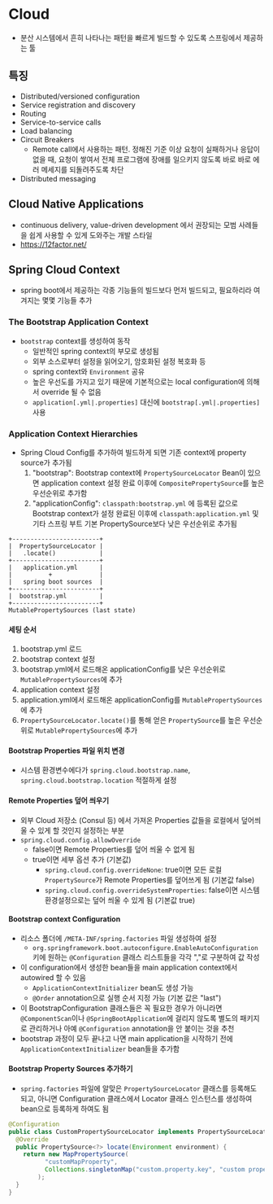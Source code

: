 # Cloud

- 분산 시스템에서 흔히 나타나는 패턴을 빠르게 빌드할 수 있도록 스프링에서 제공하는 툴

## 특징

- Distributed/versioned configuration
- Service registration and discovery
- Routing
- Service-to-service calls
- Load balancing
- Circuit Breakers
  - Remote call에서 사용하는 패턴. 정해진 기준 이상 요청이 실패하거나 응답이 없을 때, 요청이 쌓여서 전체 프로그램에 장애를 일으키지 않도록 바로 바로 에러 메세지를 되돌려주도록 차단 
- Distributed messaging

## Cloud Native Applications

- continuous delivery, value-driven development 에서 권장되는 모범 사례들을 쉽게 사용할 수 있게 도와주는 개발 스타일
- https://12factor.net/

## Spring Cloud Context

- spring boot에서 제공하는 각종 기능들의 빌드보다 먼저 빌드되고, 필요하리라 여겨지는 몇몇 기능들 추가

### The Bootstrap Application Context

- `bootstrap` context를 생성하여 동작
  - 일반적인 spring context의 부모로 생성됨
  - 외부 소스로부터 설정을 읽어오기, 암호화된 설정 복호화 등
  - spring context와 `Environment` 공유
  - 높은 우선도를 가지고 있기 때문에 기본적으로는 local configuration에 의해서 override 될 수 없음
  - `application[.yml|.properties]` 대신에 `bootstrap[.yml|.properties]` 사용

### Application Context Hierarchies

- Spring Cloud Config를 추가하여 빌드하게 되면 기존 context에 property source가 추가됨
  1. "bootstrap": Bootstrap context에 `PropertySourceLocator` Bean이 있으면 application context 설정 완료 이후에 `CompositePropertySource`를 높은 우선순위로 추가함
  2. "applicationConfig": `classpath:bootstrap.yml` 에 등록된 값으로 Bootstrap context가 설정 완료된 이후에 `classpath:application.yml` 및 기타 스프링 부트 기본 PropertySource보다 낮은 우선순위로 추가됨

```
+------------------------+
|  PropertySourceLocator |
|   .locate()            |
+------------------------+
|   application.yml      |
|          +             |
|   spring boot sources  |
+------------------------+
|  bootstrap.yml         |
+------------------------+
MutablePropertySources (last state)
```

#### 세팅 순서

1. bootstrap.yml 로드
2. bootstrap context 설정
3. bootstrap.yml에서 로드해온 applicationConfig를 낮은 우선순위로 `MutablePropertySources`에 추가
4. application context 설정
5. application.yml에서 로드해온 applicationConfig를 `MutablePropertySources`에 추가
6. `PropertySourceLocator.locate()`를 통해 얻은 `PropertySource`를 높은 우선순위로 `MutablePropertySources`에 추가

#### Bootstrap Properties 파일 위치 변경

- 시스템 환경변수에다가 `spring.cloud.bootstrap.name`, `spring.cloud.bootstrap.location` 적절하게 설정

#### Remote Properties 덮어 씌우기

- 외부 Cloud 저장소 (Consul 등) 에서 가져온 Properties 값들을 로컬에서 덮어씌울 수 있게 할 것인지 설정하는 부분
- `spring.cloud.config.allowOverride`
  - false이면 Remote Properties를 덮어 씌울 수 없게 됨
  - true이면 세부 옵션 추가 (기본값)
    - `spring.cloud.config.overrideNone`: true이면 모든 로컬 `PropertySource`가 Remote Properties를 덮어쓰게 됨 (기본값 false)
    - `spring.cloud.config.overrideSystemProperties`: false이면 시스템 환경설정으로는 덮어 씌울 수 있게 됨 (기본값 true)

#### Bootstrap context Configuration

- 리소스 폴더에 `/META-INF/spring.factories` 파일 생성하여 설정
  - `org.springframework.boot.autoconfigure.EnableAutoConfiguration` 키에 원하는 `@Configuration` 클래스 리스트들을 각각 ","로 구분하여 값 작성
- 이 configuration에서 생성한 bean들을 main application context에서 autowired 할 수 있음
  - `ApplicationContextInitializer` bean도 생성 가능
  - `@Order` annotation으로 실행 순서 지정 가능 (기본 값은 "last")
- 이 BootstrapConfiguration 클래스들은 꼭 필요한 경우가 아니라면 `@ComponentScan`이나 `@SpringBootApplication`에 걸리지 않도록 별도의 패키지로 관리하거나 아예 `@Configuration` annotation을 안 붙이는 것을 추천
- bootstrap 과정이 모두 끝나고 나면 main application을 시작하기 전에 `ApplicationContextInitializer` bean들을 추가함

#### Bootstrap Property Sources 추가하기

- `spring.factories` 파일에 알맞은 `PropertySourceLocator` 클래스를 등록해도 되고, 아니면 Configuration 클래스에서 Locator 클래스 인스턴스를 생성하여 bean으로 등록하게 하여도 됨

``` java
@Configuration
public class CustomPropertySourceLocator implements PropertySourceLocator {
  @Override
  public PropertySource<?> locate(Environment environment) {
    return new MapPropertySource(
          "customMapProperty",
          Collections.singletonMap("custom.property.key", "custom property value")
        );
  }
}
```